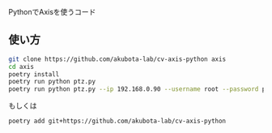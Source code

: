 PythonでAxisを使うコード

## 使い方

```bash
git clone https://github.com/akubota-lab/cv-axis-python axis
cd axis
poetry install
poetry run python ptz.py
poetry run python ptz.py --ip 192.168.0.90 --username root --password password --resolution "1920x1080"
```

もしくは
```bash
poetry add git+https://github.com/akubota-lab/cv-axis-python
```
